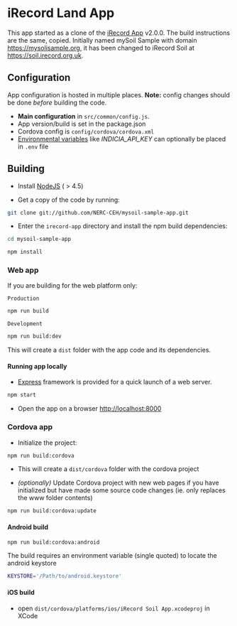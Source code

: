# iRecord Land App

This app started as a clone of the [iRecord App](https://github.com/NERC-CEH/irecord-app) v2.0.0. The build instructions are the same, copied. Initially named mySoil Sample with domain https://mysolisample.org, it has been changed to iRecord Soil at https://soil.irecord.org.uk.

## Configuration

App configuration is hosted in multiple places. **Note:** config changes should be done *before* building the code.

* **Main configuration** in `src/common/config.js`.
* App version/build is set in the package.json
* Cordova config is `config/cordova/cordova.xml`
* [Environmental variables](https://wiki.archlinux.org/index.php/environment_variables) like *INDICIA_API_KEY* can optionally be placed in `.env` file


## Building

- Install [NodeJS](http://nodejs.org/) ( > 4.5)

- Get a copy of the code by running:

```bash
git clone git://github.com/NERC-CEH/mysoil-sample-app.git
```

- Enter the `irecord-app` directory and install the npm build dependencies:

```bash
cd mysoil-sample-app
```
```bash
npm install
```

### Web app

If you are building for the web platform only:

`Production`

```bash
npm run build
```

`Development`

```bash
npm run build:dev
```

This will create a `dist` folder with the app code and its dependencies.


#### Running app locally

- [Express](http://expressjs.com/) framework is provided for a quick
launch of a web server.

```bash
npm start
```

- Open the app on a browser [http://localhost:8000](http://localhost:8000)


### Cordova app

- Initialize the project:

```bash
npm run build:cordova
```

- This will create a `dist/cordova` folder with the cordova project

- *(optionally)* Update Cordova project with new web pages if you have initialized
 but have made some source code changes (ie. only replaces the www folder contents)

```bash
npm run build:cordova:update
```

#### Android build

```bash
npm run build:cordova:android
```
The build requires an environment variable (single quoted) to locate the android keystore
```bash
KEYSTORE='/Path/to/android.keystore'
```

#### iOS build

- open `dist/cordova/platforms/ios/iRecord Soil App.xcodeproj` in XCode

